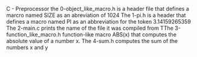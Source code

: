 C - Preprocessor
the 0-object_like_macro.h is a header file that defines a marcro named SIZE as an abreviation of 1024
The  1-pi.h is a header that defines a macro named PI as an abbreviation for the token 3.14159265359
The 2-main.c  prints the name of the file it was compiled from
TThe 3-function_like_macro.h function-like macro ABS(x) that computes the absolute value of a number x.
The  4-sum.h computes the sum of the numbers x and y
